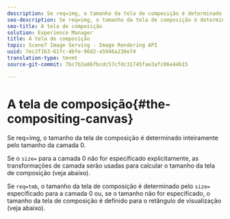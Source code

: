 ```yaml
---
description: Se req=img, o tamanho da tela de composição é determinado inteiramente pelo tamanho da camada 0.
seo-description: Se req=img, o tamanho da tela de composição é determinado inteiramente pelo tamanho da camada 0.
seo-title: A tela de composição
solution: Experience Manager
title: A tela de composição
topic: Scene7 Image Serving - Image Rendering API
uuid: 7ec2f1b3-61fc-4bfe-96d2-a5946a238e74
translation-type: tm+mt
source-git-commit: 7bc7b3a86fbcdc57cfdc31745fae3afc06e44b15

---
```



# A tela de composição{#the-compositing-canvas}

Se req=img, o tamanho da tela de composição é determinado inteiramente pelo tamanho da camada 0.

Se o `size=` para a camada 0 não for especificado explicitamente, as transformações de camada serão usadas para calcular o tamanho da tela de composição (veja abaixo).

Se `req=tmb`, o tamanho da tela de composição é determinado pelo `size=` especificado para a camada 0 ou, se o tamanho não for especificado, o tamanho da tela de composição é definido para o retângulo de visualização (veja abaixo).
